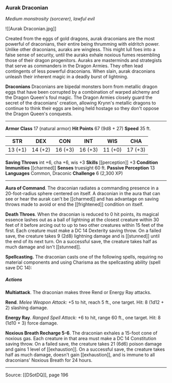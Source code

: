 ### Aurak Draconian
_Medium monstrosity (sorcerer), lawful evil_

![[Aurak Draconian.jpg]]

Created from the eggs of gold dragons, aurak draconians are the most powerful of draconians, their entire being thrumming with eldritch power. Unlike other draconians, auraks are wingless. This might lull foes into a false sense of security, until the auraks exhale noxious fumes resembling those of their dragon progenitors. Auraks are masterminds and strategists that serve as commanders in the Dragon Armies. They often lead contingents of less powerful draconians. When slain, aurak draconians unleash their inherent magic in a deadly burst of lightning.


**Draconians** Draconians are bipedal monsters born from metallic dragon eggs that have been corrupted by a combination of warped alchemy and the Dragon Queen's foul magic. The Dragon Armies closely guard the secret of the draconians' creation, allowing Krynn's metallic dragons to continue to think their eggs are being held hostage so they don't oppose the Dragon Queen's conquests.





---

**Armor Class** 17 (natural armor)
**Hit Points** 67 (9d8 + 27)
**Speed** 35 ft.

| STR     | DEX     | CON     | INT     | WIS     | CHA     |
|---------|---------|---------|---------|---------|---------|
| 13 (+1) | 14 (+2) | 16 (+3) | 16 (+3) | 11 (+0) | 17 (+3) |

**Saving Throws** int +6, cha +6, wis +3
**Skills** [[perception]] +3
**Condition Immunities** [[charmed]]
**Senses** truesight 60 ft.
**Passive Perception** 13
**Languages** Common, Draconic
**Challenge** 6 (2,300 XP)

---

**Aura of Command**. The draconian radiates a commanding presence in a 20-foot-radius sphere centered on itself. A draconian in the aura that can see or hear the aurak can't be [[charmed]] and has advantage on saving throws made to avoid or end the [[frightened]] condition on itself.

**Death Throes**. When the draconian is reduced to 0 hit points, its magical essence lashes out as a ball of lightning at the closest creature within 30 feet of it before arcing out to up to two other creatures within 15 feet of the first. Each creature must make a DC 14 Dexterity saving throw. On a failed save, the creature takes 9 (2d8) lightning damage and is [[stunned]] until the end of its next turn. On a successful save, the creature takes half as much damage and isn't [[stunned]].

**Spellcasting.** The draconian casts one of the following spells, requiring no material components and using Charisma as the spellcasting ability (spell save DC 14):

##### Actions
**Multiattack**. The draconian makes three Rend or Energy Ray attacks.

**Rend**. _Melee Weapon Attack:_ +5 to hit, reach 5 ft., one target. Hit: 8 (1d12 + 2) slashing damage.

**Energy Ray**. _Ranged Spell Attack:_ +6 to hit, range 60 ft., one target. Hit: 8 (1d10 + 3) force damage.

**Noxious Breath Recharge 5-6**. The draconian exhales a 15-foot cone of noxious gas. Each creature in that area must make a DC 14 Constitution saving throw. On a failed save, the creature takes 21 (6d6) poison damage and gains 1 level of [[exhaustion]]. On a successful save, the creature takes half as much damage, doesn't gain [[exhaustion]], and is immune to all draconians' Noxious Breath for 24 hours.


---

Source: [[DSotDQ]], page 196